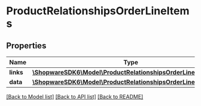 # ProductRelationshipsOrderLineItems

## Properties
Name | Type | Description | Notes
------------ | ------------- | ------------- | -------------
**links** | [**\ShopwareSDK6\Model\ProductRelationshipsOrderLineItemsLinks**](ProductRelationshipsOrderLineItemsLinks.md) |  | [optional] 
**data** | [**\ShopwareSDK6\Model\ProductRelationshipsOrderLineItemsData[]**](ProductRelationshipsOrderLineItemsData.md) |  | [optional] 

[[Back to Model list]](../../README.md#documentation-for-models) [[Back to API list]](../../README.md#documentation-for-api-endpoints) [[Back to README]](../../README.md)

